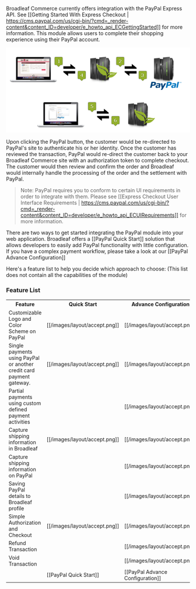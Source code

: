 Broadleaf Commerce currently offers integration with the PayPal Express API. See [[Getting Started With Express Checkout | https://cms.paypal.com/us/cgi-bin/?cmd=_render-content&content_ID=developer/e_howto_api_ECGettingStarted]] for more information. This module allows users to complete their shopping experience using their PayPal account.

![Paypal Diagram](images/payment-paypal-diagram.png)

Upon clicking the PayPal button, the customer would be re-directed to PayPal's site to authenticate his or her identity. 
Once the customer has reviewed the transaction, PayPal would re-direct the customer back to your Broadleaf Commerce site with an authorization token to complete checkout. 
The customer would then review and confirm the order and Broadleaf would internally handle the processing of the order and the settlement with PayPal. 
> Note: PayPal requires you to conform to certain UI requirements in order to integrate with them. Please see [[Express Checkout User Interface Requirements | https://cms.paypal.com/us/cgi-bin/?cmd=_render-content&content_ID=developer/e_howto_api_ECUIRequirements]] for more information.

There are two ways to get started integrating the PayPal module into your web application. 
Broadleaf offers a [[PayPal Quick Start]] solution that allows developers to easily add PayPal functionality with little configuration.
If you have a complex payment workflow, please take a look at our [[PayPal Advance Configuration]]

Here's a feature list to help you decide which approach to choose:
(This list does not contain all the capabilities of the module)

### Feature List
<table>
  <tr>
    <th>Feature</th>
    <th>Quick Start</th>
    <th>Advance Configuration</th>
  </tr>
  <tr>
    <td>Customizable Logo and Color Scheme on PayPal </td>
    <td>[[/images/layout/accept.png]]</td>
    <td>[[/images/layout/accept.png]]</td>
  </tr>
  <tr>
    <td>Single payments using PayPal or another credit card payment gateway. </td>
    <td>[[/images/layout/accept.png]]</td>
    <td>[[/images/layout/accept.png]]</td>
  </tr>
  <tr>
    <td>Partial payments using custom defined payment activities </td>
    <td></td>
    <td>[[/images/layout/accept.png]]</td>
  </tr>
  <tr>
    <td>Capture shipping information in Broadleaf </td>
    <td>[[/images/layout/accept.png]]</td>
    <td>[[/images/layout/accept.png]]</td>
  </tr>
  <tr>
    <td>Capture shipping information on PayPal </td>
    <td></td>
    <td>[[/images/layout/accept.png]]</td>
  </tr>
  <tr>
    <td>Saving PayPal details to Broadleaf profile </td>
    <td></td>
    <td>[[/images/layout/accept.png]]</td>
  </tr>
  <tr>
    <td>Simple Authorization and Checkout</td>
    <td>[[/images/layout/accept.png]]</td>
    <td>[[/images/layout/accept.png]]</td>
  </tr>  
  <tr>
    <td>Refund Transaction</td>
    <td></td>
    <td>[[/images/layout/accept.png]]</td>
  </tr>
  <tr>
    <td>Void Transaction</td>
    <td></td>
    <td>[[/images/layout/accept.png]]</td>
  </tr>
    <td></td>
    <td>[[PayPal Quick Start]]</td>
    <td>[[PayPal Advance Configuration]]</td>
  </tr>  
</table>